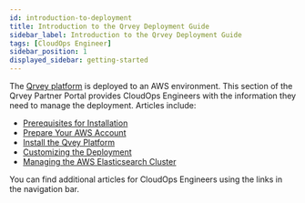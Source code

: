 ```yaml
---
id: introduction-to-deployment
title: Introduction to the Qrvey Deployment Guide
sidebar_label: Introduction to the Qrvey Deployment Guide
tags: [CloudOps Engineer]
sidebar_position: 1
displayed_sidebar: getting-started
---
```


The [Qrvey platform](../getting-started/intro-to-qrvey.md) is deployed to an AWS environment. This section of the Qrvey Partner Portal provides CloudOps Engineers with the information they need to manage the deployment. Articles include:

* [Prerequisites for Installation](prerequisites-for-installation.md)
* [Prepare Your AWS Account](preparing-AWS-account.md)
* [Install the Qvey Platform](./04-Installing%20the%20Qrvey%20platform/initial-installation.md)
* [Customizing the Deployment](customizing-qrvey-deployment.md)
* [Managing the AWS Elasticsearch Cluster](./06-Managing%20the%20Qrvey%20Platform/manage-aws-elasticsearch.md)

You can find additional articles for CloudOps Engineers using the links in the navigation bar. 
